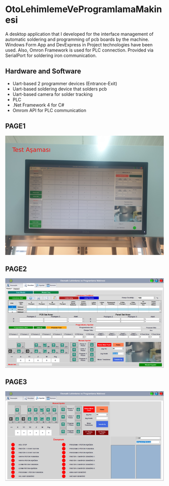 # OtoLehimlemeVeProgramlamaMakinesi
A desktop application that I developed for the interface management of automatic soldering and programming of pcb boards by the machine. Windows Form App and DevExpress in Project technologies have been used. Also, Omron Framework is used for PLC connection. Provided via SerialPort for soldering iron communication.

## Hardware and Software

- Uart-based 2 programmer devices (Entrance-Exit)
- Uart-based soldering device that solders pcb
- Uart-based camera for solder tracking
- PLC
- .Net Framework 4 for C#
- Omrom API for PLC communication


## PAGE1
![alt text](https://github.com/FatihCengiz/OtoLehimlemeVeProgramlamaMakinesi/blob/main/OtoLehimlemeVeProgramlamaMakinesi/Resources/Page2.jpg)

## PAGE2
![alt text](https://github.com/FatihCengiz/OtoLehimlemeVeProgramlamaMakinesi/blob/main/OtoLehimlemeVeProgramlamaMakinesi/Resources/Page1.jpg)

## PAGE3
![alt text](https://github.com/FatihCengiz/OtoLehimlemeVeProgramlamaMakinesi/blob/main/OtoLehimlemeVeProgramlamaMakinesi/Resources/Page3.jpg)

